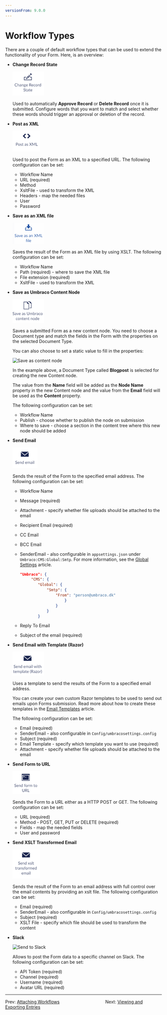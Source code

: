 ```yaml
---
versionFrom: 9.0.0
---
```


# Workflow Types

There are a couple of default workflow types that can be used to extend the functionality of your Form. Here, is an overview:

- **Change Record State**  

    ![Change Record state](images/change-record-state.png)

    Used to automatically **Approve Record** or **Delete Record** once it is submitted. Configure words that you want to match and select whether these words should trigger an approval or deletion of the record.

- **Post as XML**

    ![Post as XML](images/post-as-xml.png)

    Used to post the Form as an XML to a specified URL. The following configuration can be set:

  - Workflow Name
  - URL (required)
  - Method
  - XsltFile - used to transform the XML
  - Headers - map the needed files
  - User
  - Password

- **Save as an XML file**

    ![Save as XML](images/save-as-an-xml-file.png)

    Saves the result of the Form as an XML file by using XSLT. The following configuration can be set:

  - Workflow Name
  - Path (required) - where to save the XML file
  - File extension (required)
  - XsltFile - used to transform the XML

- **Save as Umbraco Content Node**

    ![Save as content node](images/save-as-content-node.png)

    Saves a submitted Form as a new content node. You need to choose a Document type and match the fields in the Form with the properties on the selected Document Type.

    You can also choose to set a static value to fill in the properties:

    ![Save as content node](images/create-new-node.png)

    In the example above, a Document Type called **Blogpost** is selected for creating the new Content node.

    The value from the **Name** field will be added as the **Node Name** property in the new Content node and the value from the **Email** field will be used as the **Content** property.

    The following configuration can be set:

  - Workflow Name
  - Publish - choose whether to publish the node on submission
  - Where to save - choose a section in the content tree where this new node should be added

- **Send Email**

    ![Send email](images/send-email.png)

    Sends the result of the Form to the specified email address. The following configuration can be set:

  - Workflow Name
  - Message (required)
  - Attachment - specify whether file uploads should be attached to the email
  - Recipient Email (required)
  - CC Email
  - BCC Email
  - SenderEmail - also configurable in `appsettings.json` under `Umbraco:CMS:Global:Smtp`. For more information, see the [Global Settings](../../../../../../../Reference/V9-Config/GlobalSettings/index.md) article.

    ```json
    "Umbraco": {
         "CMS": {
            "Global": {
                "Smtp": {
                    "From": "person@umbraco.dk"
                        }
                    }
                }
            }
    ```

  - Reply To Email
  - Subject of the email (required)

- **Send Email with Template (Razor)**

    ![Send email with template](images/send-email-razor.png)

    Uses a template to send the results of the Form to a specified email address.

    You can create your own custom Razor templates to be used to send out emails upon Forms submission. Read more about how to create these templates in the [Email Templates](../../../Developer/Email-Templates) article.

    The following configuration can be set:

  - Email (required)
  - SenderEmail - also configurable in `Config/umbracosettings.config`
  - Subject (required)
  - Email Template - specify which template you want to use (required)
  - Attachment - specify whether file uploads should be attached to the email

- **Send Form to URL**

    ![Send to URL](images/send-to-URL.png)

    Sends the Form to a URL either as a HTTP POST or GET. The following configuration can be set:

  - URL (required)
  - Method - POST, GET, PUT or DELETE (required)
  - Fields - map the needed fields
  - User and password

- **Send XSLT Transformed Email**

    ![Send XSLT Email](images/xslt-email.png)

    Sends the result of the Form to an email address with full control over the email contents by providing an xslt file. The following configuration can be set:

  - Email (required)
  - SenderEmail - also configurable in `Config/umbracosettings.config`
  - Subject (required)
  - XSLT File - specify which file should be used to transform the content

- **Slack**

    ![Send to Slack](images/email-slack.png)

    Allows to post the Form data to a specific channel on Slack. The following configuration can be set:

  - API Token (required)
  - Channel (required)
  - Username (required)
  - Avatar URL (required)

---

Prev: [Attaching Workflows](../index.md) &emsp; &emsp; &emsp; &emsp; &emsp; &emsp; &emsp; &emsp; Next: [Viewing and Exporting Entries](../../Viewing-and-Exporting-Entries/index.md)
